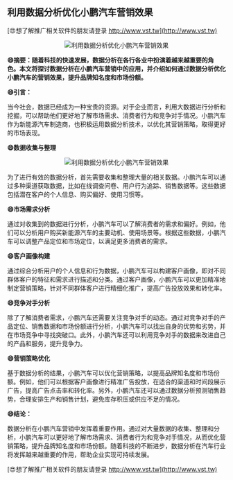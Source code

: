 ## **利用数据分析优化小鹏汽车营销效果**

[😍想了解推广相关软件的朋友请登录 http://www.vst.tw](http://www.vst.tw)

 <center><img src="https://vst.tw/MP4/tuiguang/png/7.png" alt="利用数据分析优化小鹏汽车营销效果"></center>

**😄摘要：随着科技的快速发展，数据分析在各行各业中扮演着越来越重要的角色。本文将探讨数据分析在小鹏汽车营销中的应用，并介绍如何通过数据分析优化小鹏汽车的营销效果，提升品牌知名度和市场份额。**

**😄引言：**

当今社会，数据已经成为一种宝贵的资源。对于企业而言，利用大数据进行分析和挖掘，可以帮助他们更好地了解市场需求、消费者行为和竞争对手情况。小鹏汽车作为新能源汽车制造商，也积极运用数据分析技术，以优化其营销策略，取得更好的市场表现。

**😄数据收集与整理**

 <center><img src="https://vst.tw/MP4/tuiguang/png/1.png" alt="利用数据分析优化小鹏汽车营销效果"></center>

为了进行有效的数据分析，首先需要收集和整理大量的相关数据。小鹏汽车可以通过多种渠道获取数据，比如在线调查问卷、用户行为追踪、销售数据等。这些数据包括潜在客户的个人信息、购买偏好、使用习惯等。

**😄市场需求分析**

通过对收集到的数据进行分析，小鹏汽车可以了解消费者的需求和偏好。例如，他们可以分析用户购买新能源汽车的主要动机、使用场景等。根据这些数据，小鹏汽车可以调整产品定位和市场定位，以满足更多消费者的需求。

**😄客户画像构建**

通过综合分析用户的个人信息和行为数据，小鹏汽车可以构建客户画像，即对不同群体客户的特征和需求进行描述和分类。通过客户画像，小鹏汽车可以更加精准地制定营销策略，针对不同群体客户进行精细化推广，提高广告投放效果和转化率。

**😄竞争对手分析**

除了了解消费者需求，小鹏汽车还需要关注竞争对手的动态。通过对竞争对手的产品定位、销售数据和市场份额进行分析，小鹏汽车可以找出自身的优势和劣势，并在市场竞争中寻找突破口。此外，小鹏汽车还可以利用竞争对手的数据来改进自己的产品和服务，提升竞争力。

**😄营销策略优化**

基于数据分析的结果，小鹏汽车可以优化营销策略，以提高品牌知名度和市场份额。例如，他们可以根据客户画像进行精准广告投放，在适合的渠道和时间段展示广告，提高广告点击率和转化率。另外，小鹏汽车还可以通过数据分析预测销售趋势，合理安排生产和销售计划，避免库存积压或供应不足的情况。

**😄结论：**

数据分析在小鹏汽车营销中发挥着重要作用。通过对大量数据的收集、整理和分析，小鹏汽车可以更好地了解市场需求、消费者行为和竞争对手情况，从而优化营销策略，提升品牌知名度和市场份额。随着科技的不断进步，数据分析在汽车行业将发挥越来越重要的作用，帮助企业实现可持续发展。

[😍想了解推广相关软件的朋友请登录 http://www.vst.tw](http://www.vst.tw)



